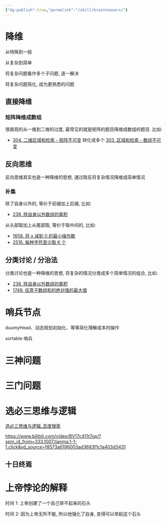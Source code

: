 ```yaml
---
{"dg-publish":true,"permalink":"/skill/brainteasers/"}
---
```



# 降维

从特殊到一般

从复杂到简单

将复杂问题看作多个子问题, 逐一解决

将复杂问题简化, 成为更熟悉的问题

## 直接降维

### 矩阵降维成数组

很直观的从一维到二维的过度, 最常见的就是矩阵的题目降维成数组的题目. 比如:

+ [304. 二维区域和检索 - 矩阵不可变](../programming/basic/leetcode/304.%20二维区域和检索%20-%20矩阵不可变.md) 转化成多个 [303. 区域和检索 - 数组不可变](../programming/basic/leetcode/303.%20区域和检索%20-%20数组不可变.md)

## 反向思维

反向思维其实也是一种降维的思想, 通过取反将复杂情况降维成简单情况

### 补集

除了自身以外的, 等价于前缀加上后缀, 比如:

+ [238. 除自身以外数组的乘积](../programming/basic/leetcode/238.%20除自身以外数组的乘积.md)

从头部取加上从尾部取, 等价于取中间的, 比如:

+ [1658. 将 x 减到 0 的最小操作数](../programming/basic/leetcode/1658.%20将%20x%20减到%200%20的最小操作数.md)
+ [2516. 每种字符至少取 K 个](../programming/basic/leetcode/2516.%20每种字符至少取%20K%20个.md)

## 分类讨论 / 分治法

分类讨论也是一种降维的思想, 将复杂的情况分类成多个简单情况的组合, 比如:

+ [238. 除自身以外数组的乘积](../programming/basic/leetcode/238.%20除自身以外数组的乘积.md)
+ [1749. 任意子数组和的绝对值的最大值](../programming/basic/leetcode/1749.%20任意子数组和的绝对值的最大值.md)

# 哨兵节点

duumyHead、动态规划初始化、等等简化理解成本的操作

sortable 哨兵

# 三神问题

# 三门问题

# 选必三思维与逻辑

[选必三思维与逻辑\_百度搜索](https://www.baidu.com/s?tn=15007414_9_dg&ie=utf-8&wd=%E9%80%89%E5%BF%85%E4%B8%89%E6%80%9D%E7%BB%B4%E4%B8%8E%E9%80%BB%E8%BE%91)

https://www.bilibili.com/video/BV17c411t7op/?spm_id_from=333.1007.tianma.1-1-1.click&vd_source=f8573a6196003ad3683f1c1a403d3431

## 十日终焉

# 上帝悖论的解释

时间 1: 上帝创建了一个自己举不起来的石头

时间 2: 因为上帝无所不能, 所以他强化了自身, 变得可以举起这个石头

